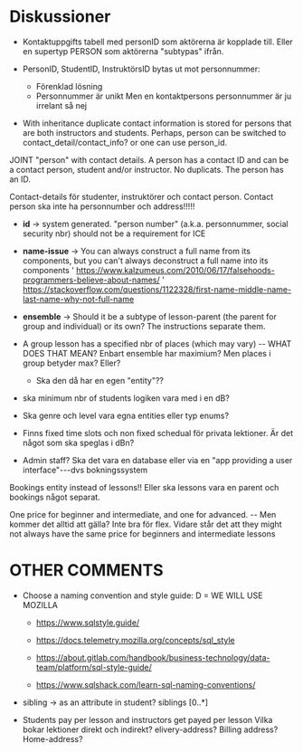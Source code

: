 # Diskussioner

* Kontaktuppgifts tabell med personID som aktörerna är kopplade till. Eller en
  supertyp PERSON som aktörerna "subtypas" ifrån. 
* PersonID, StudentID, InstruktörsID bytas ut mot personnummer:
    * Förenklad lösning
    * Personnummer är unikt
  Men en kontaktpersons personnummer är ju irrelant så nej

* With inheritance duplicate contact information is stored for persons that are both instructors and students. Perhaps, person can be switched to contact_detail/contact_info?
or one can use person_id. 

JOINT "person" with contact details. A person has a contact ID and can be a contact person, student and/or instructor. No duplicats. The person has an ID.

Contact-details för studenter, instruktörer och contact person. Contact person ska inte ha personnumber och address!!!!!

* **id** -> system generated. "person number" (a.k.a. personnummer, social security nbr) should not be a requirement for ICE


* **name-issue** -> 
You can always construct a full name from its components, but you can't always deconstruct a full name into its components
' https://www.kalzumeus.com/2010/06/17/falsehoods-programmers-believe-about-names/
' https://stackoverflow.com/questions/1122328/first-name-middle-name-last-name-why-not-full-name 

* **ensemble** -> Should it be a subtype of lesson-parent (the parent for group and individual) or its own?  The instructions separate them.

* A group lesson has a specified nbr of places (which may vary) -- WHAT DOES THAT MEAN?
Enbart ensemble har maximium? Men places i group betyder max? Eller?
  - Ska den då har en egen "entity"??
* ska minimum nbr of students logiken vara med i en dB?
* Ska genre och level vara egna entities eller typ enums?
* Finns fixed time slots och non fixed schedual för privata lektioner. Är det något som ska speglas i dBn?

* Admin staff? Ska det vara en database eller via en "app providing a user interface"---dvs bokningssystem

Bookings entity instead of lessons!! Eller ska lessons vara en parent och bookings något separat.

One price for beginner and intermediate, and one for advanced. -- Men kommer det alltid att gälla? Inte bra för flex. Vidare står det att they might not always
have the same price for beginners and intermediate lessons


# OTHER COMMENTS
* Choose a naming convention and style guide:
  D = WE WILL USE MOZILLA
  * https://www.sqlstyle.guide/
  * https://docs.telemetry.mozilla.org/concepts/sql_style
  * https://about.gitlab.com/handbook/business-technology/data-team/platform/sql-style-guide/

  * https://www.sqlshack.com/learn-sql-naming-conventions/
* sibling -> as an attribute in student? siblings [0..*]

* Students pay per lesson and instructors get payed per lesson
Vilka bokar lektioner direkt och indirekt?
elivery-address? Billing address? Home-address?